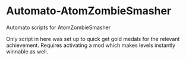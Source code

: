 # Automato-AtomZombieSmasher
Automato scripts for AtomZombieSmasher

Only script in here was set up to quick get gold medals for the relevant achievement.  Requires activating a mod which makes levels instantly winnable as well.
